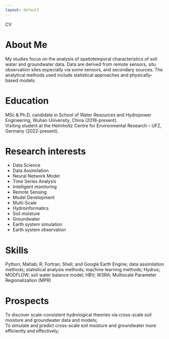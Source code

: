 ```yaml
---
layout: default
---
```

CV  

# About Me
My studies focus on the analysis of spatiotemporal characteristics of soil water and groundwater data. Data are derived from remote sensors, situ observation sites especially via some sensors, and secondary sources. The analytical methods used include statistical approaches and physically-based models.
# Education
MSc & Ph.D. candidate in School of Water Resources and Hydropower Engineering, Wuhan University, China (2018-present).  
Visiting student at the Helmholtz Centre for Environmental Research – UFZ, Germany (2022-present).
# Research interests
* Data Science
* Data Assimilation
* Neural Network Model
* Time Series Analysis
* Intelligent monitoring
* Remote Sensing
* Model Development
* Multi-Scale
* Hydroinformatics
* Soil moisture
* Groundwater
* Earth system simulation
* Earth system observation  

# Skills
Python; Matlab; R; Fortran; Shell; and Google Earth Engine; data assimilation methods; statistical analysis methods; machine learning methods; Hydrus; MODFLOW; soil water balance model; HBV; W3RA; Multiscale Parameter Regionalization (MPR)
# Prospects
To discover scale-consistent hydrological theories via cross-scale soil moisture and groundwater data and models;  
To simulate and predict cross-scale soil moisture and groundwater more efficiently and effectively;


